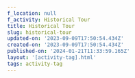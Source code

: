 ```yaml
---
f_location: null
f_activity: Historical Tour
title: Historical Tour
slug: historical-tour
updated-on: '2023-09-09T17:50:54.434Z'
created-on: '2023-09-09T17:50:54.434Z'
published-on: '2024-01-21T11:33:59.165Z'
layout: '[activity-tag].html'
tags: activity-tag
---
```



